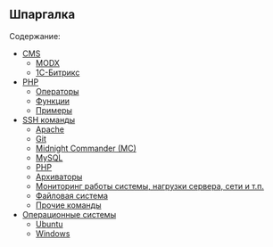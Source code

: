Шпаргалка
---------

Содержание:

- [CMS](cms/readme.md "CMS")
    - [MODX](cms/modx/readme.md "MODX")
    - [1С-Битрикс](cms/1c-bitrix/readme.md "1С-Битрикс")
- [PHP](php/readme.md "PHP")
    - [Операторы](php/operators.md "Операторы")
    - [Функции](php/functions.md "Функции")
    - [Примеры](php/examples/readme.md "Примеры")
- [SSH команды](ssh-commands/readme.md "SSH команды")
    - [Apache](ssh-commands/apache.md "Apache")
    - [Git](ssh-commands/git.md "Git")
    - [Midnight Commander (MC)](ssh-commands/midnight-commander.md "Midnight Commander (MC)")
    - [MySQL](ssh-commands/mysql.md "MySQL")
    - [PHP](ssh-commands/php.md "PHP")
    - [Архиваторы](ssh-commands/archivers.md "Архиваторы")
    - [Мониторинг работы системы, нагрузки сервера, сети и т.п.](ssh-commands/monitoring-system-operation-server-load-network-etc.md "Мониторинг работы системы, нагрузки сервера, сети и т.п.")
    - [Файловая система](ssh-commands/file-system.md "Файловая система")
    - [Прочие команды](ssh-commands/readme.md#other-commands "Прочие команды")
- [Операционные системы](operating-system/readme.md "Операционные системы")
    - [Ubuntu](operating-system/ubuntu/readme.md "Ubuntu")
    - [Windows](operating-system/windows/readme.md "Windows")